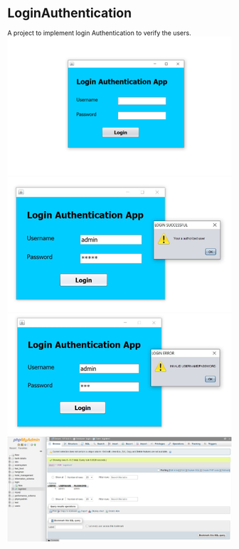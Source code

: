 # LoginAuthentication
A project to implement login Authentication to verify the users.
![](login.png)
![](successful.JPG)
![](fail.JPG)
![](db.JPG)
